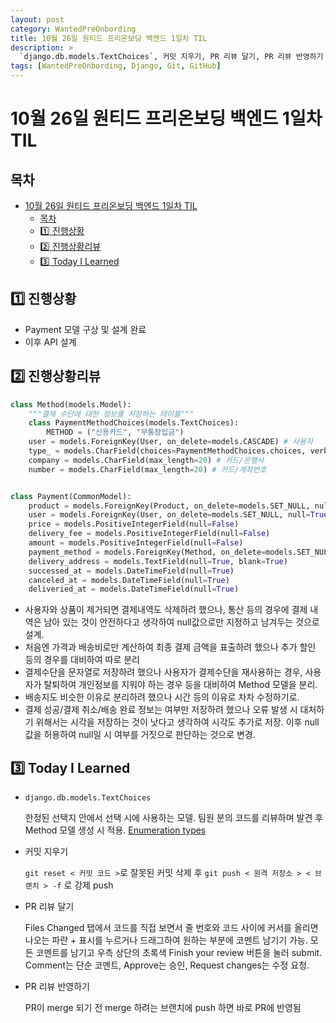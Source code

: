 ```yaml
---
layout: post
category: WantedPreOnbording
title: 10월 26일 원티드 프리온보딩 백엔드 1일차 TIL
description: >
  `django.db.models.TextChoices`, 커밋 지우기, PR 리뷰 달기, PR 리뷰 반영하기
tags: [WantedPreOnbording, Django, Git, GitHub]
---
```


# 10월 26일 원티드 프리온보딩 백엔드 1일차 TIL

## 목차
- [10월 26일 원티드 프리온보딩 백엔드 1일차 TIL](#10월-26일-원티드-프리온보딩-백엔드-1일차-til)
  - [목차](#목차)
  - [1️⃣ 진행상황](#1️⃣진행상황)
  - [2️⃣ 진행상황리뷰](#2️⃣진행상황리뷰)
  - [3️⃣ Today I Learned](#3️⃣today-i-learned)

## 1️⃣ 진행상황

- Payment 모델 구상 및 설계 완료
- 이후 API 설계


## 2️⃣ 진행상황리뷰

```python
class Method(models.Model):
    """결제 수단에 대한 정보를 저장하는 테이블"""
    class PaymentMethodChoices(models.TextChoices):
        METHOD = ("신용카드", "무통장입금")
    user = models.ForeignKey(User, on_delete=models.CASCADE) # 사용자
    type_ = models.CharField(choices=PaymentMethodChoices.choices, verbose_name="type") # 결제수단
    company = models.CharField(max_length=20) # 카드/은행사
    number = models.CharField(max_length=20) # 카드/계좌번호


class Payment(CommonModel):
    product = models.ForeignKey(Product, on_delete=models.SET_NULL, null=True)
    user = models.ForeignKey(User, on_delete=models.SET_NULL, null=True)
    price = models.PositiveIntegerField(null=False)
    delivery_fee = models.PositiveIntegerField(null=False)
    amount = models.PositiveIntegerField(null=False)
    payment_method = models.ForeignKey(Method, on_delete=models.SET_NULL, null=True)
    delivery_address = models.TextField(null=True, blank=True)
    successed_at = models.DateTimeField(null=True)
    canceled_at = models.DateTimeField(null=True)
    deliveried_at = models.DateTimeField(null=True)
```
- 사용자와 상품이 제거되면 결제내역도 삭제하려 했으나, 통산 등의 경우에 결제 내역은 남아 있는 것이 안전하다고 생각하여 null값으로만 지정하고 남겨두는 것으로 설계.
- 처음엔 가격과 배송비로만 계산하여 최종 결제 금액을 표출하려 했으나 추가 할인 등의 경우를 대비하여 따로 분리
- 결제수단을 문자열로 저장하려 했으나 사용자가 결제수단을 재사용하는 경우, 사용자가 탈퇴하여 개인정보를 지워야 하는 경우 등을 대비하여 Method 모델을 분리.
- 배송지도 비슷한 이유로 분리하려 했으나 시간 등의 이유로 차차 수정하기로.
- 결제 성공/결제 취소/배송 완료 정보는 여부만 저장하려 했으나 오류 발생 시 대처하기 위해서는 시각을 저장하는 것이 낫다고 생각하여 시각도 추가로 저장. 이후 null값을 허용하여 null일 시 여부를 거짓으로 판단하는 것으로 변경.


## 3️⃣ Today I Learned

- `django.db.models.TextChoices`
  
  한정된 선택지 안에서 선택 시에 사용하는 모델. 팀원 분의 코드를 리뷰하며 발견 후 Method 모델 생성 시 적용. [Enumeration types](https://docs.djangoproject.com/en/4.1/ref/models/fields/#enumeration-types)

- 커밋 지우기
  
  `git reset < 커밋 코드 >`로 잘못된 커밋 삭제 후 `git push < 원격 저장소 > < 브랜치 > -f` 로 강제 push

- PR 리뷰 달기

  Files Changed 탭에서 코드를 직접 보면서 줄 번호와 코드 사이에 커서를 올리면 나오는 파란 + 표시를 누르거나 드래그하여 원하는 부분에 코멘트 남기기 가능. 모든 코멘트를 남기고 우측 상단의 초록색 Finish your review 버튼을 눌러 submit. Comment는 단순 코멘트, Approve는 승인, Request changes는 수정 요청.
- PR 리뷰 반영하기

  PR이 merge 되기 전 merge 하려는 브랜치에 push 하면 바로 PR에 반영됨
